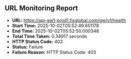 ## URL Monitoring Report

- **URL:** https://api-gw1-prod1.fisglobal.com/gw/v1/health
- **Start Time:** 2025-10-02T05:52:49.651178
- **End Time:** 2025-10-02T05:52:50.000348
- **Total Time Taken:** 0.34917 seconds
- **HTTP Status Code:** 403
- **Status:** Failure
- **Failure Reason:** HTTP Status Code: 403
